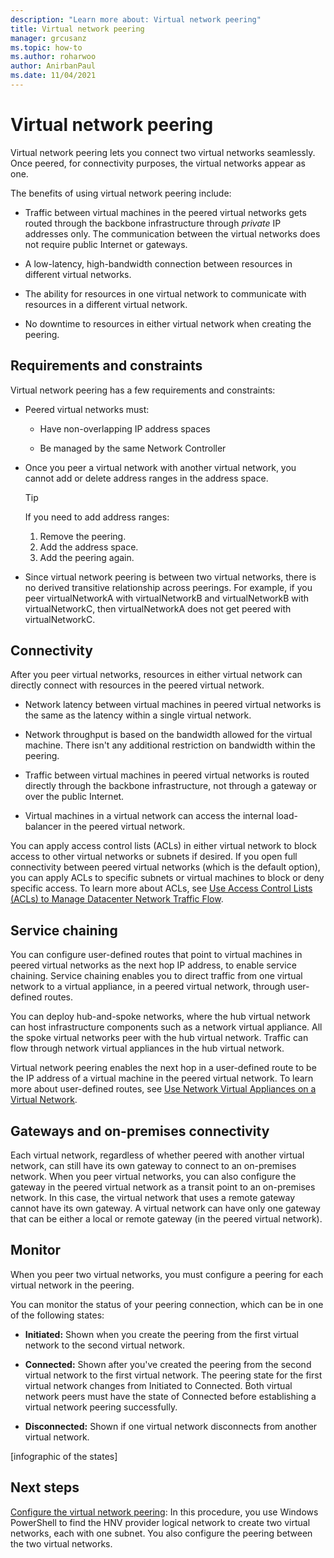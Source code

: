 ```yaml
---
description: "Learn more about: Virtual network peering"
title: Virtual network peering
manager: grcusanz
ms.topic: how-to
ms.author: roharwoo
author: AnirbanPaul
ms.date: 11/04/2021
---
```


# Virtual network peering

>

Virtual network peering lets you connect two virtual networks seamlessly. Once peered, for connectivity purposes, the virtual networks appear as one.

The benefits of using virtual network peering include:
- Traffic between virtual machines in the peered virtual networks gets routed through the backbone infrastructure through *private* IP addresses only. The communication between the virtual networks does not require public Internet or gateways.

- A low-latency, high-bandwidth connection between resources in different virtual networks.

- The ability for resources in one virtual network to communicate with resources in a different virtual network.

- No downtime to resources in either virtual network when creating the peering.

## Requirements and constraints

Virtual network peering has a few requirements and constraints:
- Peered virtual networks must:

  - Have non-overlapping IP address spaces

  - Be managed by the same Network Controller

- Once you peer a virtual network with another virtual network, you cannot add or delete address ranges in the address space.

  >[!TIP]
  >If you need to add address ranges:<ol><li>Remove the peering.</li><li>Add the address space.</li><li>Add the peering again.</li></ol>

- Since virtual network peering is between two virtual networks, there is no derived transitive relationship across peerings. For example, if you peer virtualNetworkA with virtualNetworkB and virtualNetworkB with virtualNetworkC, then virtualNetworkA does not get peered with virtualNetworkC.

## Connectivity

After you peer virtual networks, resources in either virtual network can directly connect with resources in the peered virtual network.

- Network latency between virtual machines in peered virtual networks is the same as the latency within a single virtual network.

- Network throughput is based on the bandwidth allowed for the virtual machine. There isn't any additional restriction on bandwidth within the peering.

- Traffic between virtual machines in peered virtual networks is routed directly through the backbone infrastructure, not through a gateway or over the public Internet.

- Virtual machines in a virtual network can access the internal load-balancer in the peered virtual network.

You can apply access control lists (ACLs) in either virtual network to block access to other virtual networks or subnets if desired. If you open full connectivity between peered virtual networks (which is the default option), you
can apply ACLs to specific subnets or virtual machines to block or deny specific access. To learn more about ACLs, see [Use Access Control Lists (ACLs) to Manage Datacenter Network Traffic Flow](/azure-stack/hci/manage/use-datacenter-firewall-powershell).

## Service chaining

You can configure user-defined routes that point to virtual machines in peered virtual networks as the next hop IP address, to enable service chaining. Service chaining enables you to direct traffic from one virtual network to a virtual appliance, in a peered virtual network, through user-defined routes.

You can deploy hub-and-spoke networks, where the hub virtual network can host infrastructure components such as a network virtual appliance. All the spoke virtual networks peer with the hub virtual network. Traffic can flow through
network virtual appliances in the hub virtual network.

Virtual network peering enables the next hop in a user-defined route to be the IP address of a virtual machine in the peered virtual network. To learn more about user-defined routes, see [Use Network Virtual Appliances on a Virtual Network](../manage/use-network-virtual-appliances-on-a-vn.md).

## Gateways and on-premises connectivity

Each virtual network, regardless of whether peered with another virtual network, can still have its own gateway to connect to an on-premises network. When you peer virtual networks, you can also configure the gateway in the peered virtual network as a transit point to an on-premises network. In this case, the virtual network that uses a remote gateway cannot have its own gateway. A virtual network can have only one gateway that can be either a local or remote gateway (in the peered virtual network).

## Monitor

When you peer two virtual networks, you must configure a peering for each virtual network in the peering.

You can monitor the status of your peering connection, which can be in one of the following states:
- **Initiated:** Shown when you create the peering from the first virtual network to the second virtual network.

- **Connected:** Shown after you've created the peering from the second virtual network to the first virtual network. The peering state for the first virtual network changes from Initiated to Connected. Both virtual network peers must have the state of Connected before establishing a virtual network peering successfully.

- **Disconnected:** Shown if one virtual network disconnects from another virtual network.

[infographic of the states]

## Next steps
[Configure the virtual network peering](sdn-configure-vnet-peering.md): In this procedure, you use Windows PowerShell to find the HNV provider logical network to create two virtual networks, each with one subnet. You also configure the peering between the two virtual networks.
